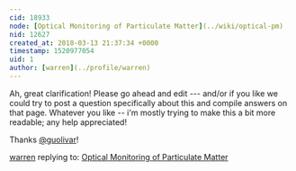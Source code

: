 ```yaml
---
cid: 18933
node: [Optical Monitoring of Particulate Matter](../wiki/optical-pm)
nid: 12627
created_at: 2018-03-13 21:37:34 +0000
timestamp: 1520977054
uid: 1
author: [warren](../profile/warren)
---
```


Ah, great clarification! Please go ahead and edit --- and/or if you like we could try to post a question specifically about this and compile answers on that page. Whatever you like -- i'm mostly trying to make this a bit more readable; any help appreciated! 

Thanks [@guolivar](/profile/guolivar)!

[warren](../profile/warren) replying to: [Optical Monitoring of Particulate Matter](../wiki/optical-pm)

